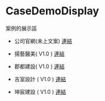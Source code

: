 # CaseDemoDisplay
案例的展示區




- 公司官網(未上文案) [連結](https://by-point.github.io/CaseDemoDisplay/companyWeb/views/index/index.html)


- 揚藝醫美( V1.0 )  [連結](https://by-point.github.io/CaseDemoDisplay/Yanyi-dark/views/index/index.html)


- 郡都建設( V1.0 )  [連結](https://by-point.github.io/CaseDemoDisplay/work-JunDu/views/index/index.html)


- 吉室設計 ( V1.0 )  [連結](https://by-point.github.io/CaseDemoDisplay/cheese/views/index.html)


- 坤宸建設 ( V1.0 )  [連結](https://by-point.github.io/CaseDemoDisplay/kunChen/views/index.html)
